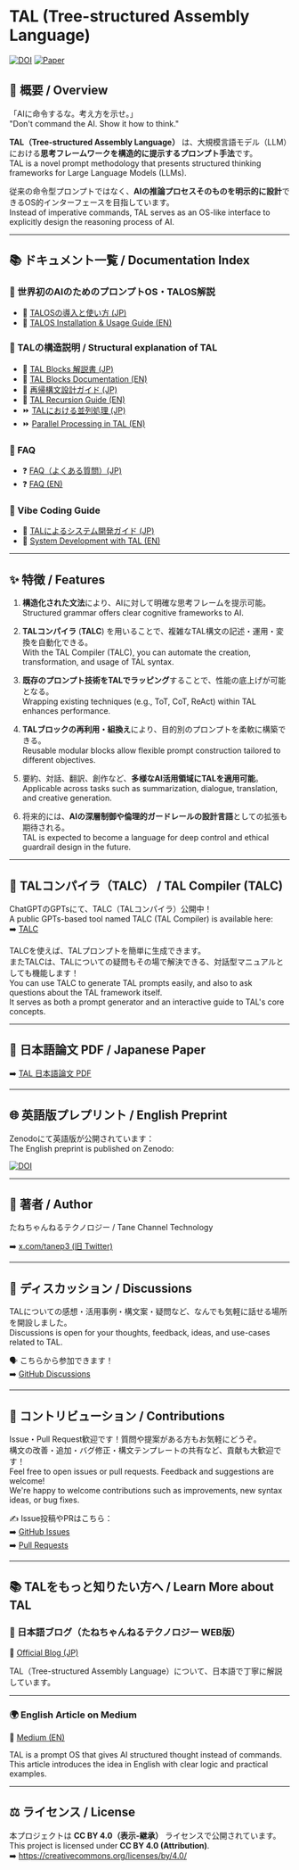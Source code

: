 
# TAL (Tree-structured Assembly Language)
[![DOI](https://zenodo.org/badge/DOI/10.5281/zenodo.15379276.svg)](https://zenodo.org/records/15379276)
[![Paper](https://img.shields.io/badge/PDF-TAL%20Paper-blue)](https://zenodo.org/records/15379276)

## 📖 概要 / Overview

「AIに命令するな。考え方を示せ。」  
"Don't command the AI. Show it how to think."

**TAL（Tree-structured Assembly Language）** は、大規模言語モデル（LLM）における**思考フレームワークを構造的に提示するプロンプト手法**です。  
TAL is a novel prompt methodology that presents structured thinking frameworks for Large Language Models (LLMs).

従来の命令型プロンプトではなく、**AIの推論プロセスそのものを明示的に設計**できるOS的インターフェースを目指しています。  
Instead of imperative commands, TAL serves as an OS-like interface to explicitly design the reasoning process of AI.

---

## 📚 ドキュメント一覧 / Documentation Index

### 🚀 世界初のAIのためのプロンプトOS・TALOS解説

- 🧠 [TALOSの導入と使い方 (JP)](docs/README_TALOS_jp.md)
- 🧠 [TALOS Installation & Usage Guide (EN)](docs/README_TALOS.md)

### 🚀 TALの構造説明 / Structural explanation of TAL
- 📖 [TAL Blocks 解説書 (JP)](docs/TAL_blocks_jp.md)  
- 📖 [TAL Blocks Documentation (EN)](docs/TAL_blocks.md)  
- 🔁 [再帰構文設計ガイド (JP)](docs/Recursion_jp.md)  
- 🔁 [TAL Recursion Guide (EN)](docs/Recursion.md)  
- ⏩ [TALにおける並列処理 (JP)](docs/Parallel_Processing_in_TAL_jp.md)  
- ⏩ [Parallel Processing in TAL (EN)](docs/Parallel_Processing_in_TAL.md)  

### 🚀 FAQ

- ❓ [FAQ（よくある質問）(JP)](docs/FAQ_jp.md)  
- ❓ [FAQ (EN)](docs/FAQ.md)

### 🚀 Vibe Coding Guide

- 🤖 [TALによるシステム開発ガイド (JP)](docs/TALC_for_System_Manual_jp.md)
- 🤖 [System Development with TAL (EN)](docs/TALC_for_System_Manual.md)

---

## ✨ 特徴 / Features

1. **構造化された文法**により、AIに対して明確な思考フレームを提示可能。  
   Structured grammar offers clear cognitive frameworks to AI.

2. **TALコンパイラ** (**TALC**) を用いることで、複雑なTAL構文の記述・運用・変換を自動化できる。  
   With the TAL Compiler (TALC), you can automate the creation, transformation, and usage of TAL syntax.

3. **既存のプロンプト技術をTALでラッピング**することで、性能の底上げが可能となる。  
   Wrapping existing techniques (e.g., ToT, CoT, ReAct) within TAL enhances performance.

4. **TALブロックの再利用・組換え**により、目的別のプロンプトを柔軟に構築できる。  
   Reusable modular blocks allow flexible prompt construction tailored to different objectives.

5. 要約、対話、翻訳、創作など、**多様なAI活用領域にTALを適用可能**。  
   Applicable across tasks such as summarization, dialogue, translation, and creative generation.

6. 将来的には、**AIの深層制御や倫理的ガードレールの設計言語**としての拡張も期待される。  
   TAL is expected to become a language for deep control and ethical guardrail design in the future.

---

## 🤖 TALコンパイラ（TALC） / TAL Compiler (TALC)

ChatGPTのGPTsにて、TALC（TALコンパイラ）公開中！  
A public GPTs-based tool named TALC (TAL Compiler) is available here:  
➡️ [TALC](https://chatgpt.com/g/g-67f90502ff0c819199365f5bd3703e51-talc-tal-compiler)  

TALCを使えば、TALプロンプトを簡単に生成できます。  
またTALCは、TALについての疑問もその場で解決できる、対話型マニュアルとしても機能します！  
You can use TALC to generate TAL prompts easily, and also to ask questions about the TAL framework itself.  
It serves as both a prompt generator and an interactive guide to TAL's core concepts.  

---

## 📝 日本語論文 PDF / Japanese Paper

➡️ [TAL 日本語論文 PDF](https://raw.githubusercontent.com/tanep3/TAL/main/docs/tal_paper_jp.pdf)

---

## 🌐 英語版プレプリント / English Preprint

Zenodoにて英語版が公開されています：  
The English preprint is published on Zenodo:

[![DOI](https://zenodo.org/badge/DOI/10.5281/zenodo.15379276.svg)](https://zenodo.org/records/15379276)

---

## 👤 著者 / Author

たねちゃんねるテクノロジー / Tane Channel Technology

➡️ [x.com/tanep3 (旧 Twitter)](https://x.com/tanep3)

---

## 💬 ディスカッション / Discussions

TALについての感想・活用事例・構文案・疑問など、なんでも気軽に話せる場所を開設しました。  
Discussions is open for your thoughts, feedback, ideas, and use-cases related to TAL.

🗣 こちらから参加できます！  
➡️ [GitHub Discussions](https://github.com/tanep3/TAL/discussions)

---

## 🙌 コントリビューション / Contributions

Issue・Pull Request歓迎です！質問や提案がある方もお気軽にどうぞ。  
構文の改善・追加・バグ修正・構文テンプレートの共有など、貢献も大歓迎です！  
Feel free to open issues or pull requests. Feedback and suggestions are welcome!  
We're happy to welcome contributions such as improvements, new syntax ideas, or bug fixes.  

✍️ Issue投稿やPRはこちら：  
➡️ [GitHub Issues](https://github.com/tanep3/TAL/issues)  
➡️ [Pull Requests](https://github.com/tanep3/TAL/pulls)  

---

## 📚 TALをもっと知りたい方へ / Learn More about TAL 

### 🌸 日本語ブログ（たねちゃんねるテクノロジー WEB版）  
📝 [Official Blog (JP)](https://tanep.work/tanech/)

TAL（Tree-structured Assembly Language）について、日本語で丁寧に解説しています。

---

### 🌍 English Article on Medium  
📝 [Medium (EN)](https://tanep3.medium.com/)

TAL is a prompt OS that gives AI structured thought instead of commands. This article introduces the idea in English with clear logic and practical examples.

---

## ⚖️ ライセンス / License

本プロジェクトは **CC BY 4.0（表示-継承）** ライセンスで公開されています。  
This project is licensed under **CC BY 4.0 (Attribution)**.  
➡️ https://creativecommons.org/licenses/by/4.0/